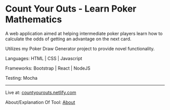 # Count Your Outs - Learn Poker Mathematics

A web application aimed at helping intermediate poker players learn how to calculate the odds of getting an advantage on the next card.

Utilizes my Poker Draw Generator project to provide novel functionality.

Languages: HTML | CSS | Javascript

Frameworks: Bootstrap | React | NodeJS

Testing: Mocha

_____________

Live at: [countyourouts.netlify.com](https://countyourouts.netlify.app/)

About/Explanation Of Tool: [About](https://countyourouts.netlify.app/what-are-outs)


